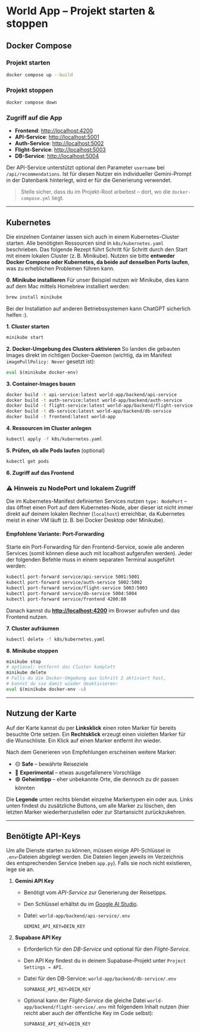 # World App – Projekt starten & stoppen

## Docker Compose

### Projekt starten

```bash
docker compose up --build
```

### Projekt stoppen

```bash
docker compose down
```

### Zugriff auf die App

* **Frontend**: [http://localhost:4200](http://localhost:4200)
* **API-Service**: [http://localhost:5001](http://localhost:5001)
* **Auth-Service**: [http://localhost:5002](http://localhost:5002)
* **Flight-Service**: [http://localhost:5003](http://localhost:5003)
* **DB-Service**: [http://localhost:5004](http://localhost:5004)

Der API-Service unterstützt optional den Parameter `username` bei
`/api/recommendations`. Ist für diesen Nutzer ein individueller Gemini-Prompt in
der Datenbank hinterlegt, wird er für die Generierung verwendet.

> Stelle sicher, dass du im Projekt-Root arbeitest – dort, wo die `docker-compose.yml` liegt.

---

## Kubernetes

Die einzelnen Container lassen sich auch in einem Kubernetes-Cluster starten. Alle benötigten Ressourcen sind in `k8s/kubernetes.yaml` beschrieben. Das folgende Rezept führt Schritt für Schritt durch den Start mit einem lokalen Cluster (z. B. Minikube). Nutzen sie bitte **entweder Docker Compose oder Kubernetes, da beide auf denselben Ports laufen**, was zu erheblichen Problemen führen kann.

**0. Minikube installieren**
Für unser Beispiel nutzen wir Minikube, dies kann auf dem Mac mittels Homebrew installiert werden:

```bash
brew install minikube
```

Bei der Installation auf anderen Betriebssystemen kann ChatGPT sicherlich helfen :).

**1. Cluster starten**

```bash
minikube start
```

**2. Docker-Umgebung des Clusters aktivieren**
So landen die gebauten Images direkt im richtigen Docker-Daemon (wichtig, da im Manifest `imagePullPolicy: Never` gesetzt ist):

```bash
eval $(minikube docker-env)
```

**3. Container-Images bauen**

```bash
docker build -t api-service:latest world-app/backend/api-service
docker build -t auth-service:latest world-app/backend/auth-service
docker build -t flight-service:latest world-app/backend/flight-service
docker build -t db-service:latest world-app/backend/db-service
docker build -t frontend:latest world-app
```

**4. Ressourcen im Cluster anlegen**

```bash
kubectl apply -f k8s/kubernetes.yaml
```

**5. Prüfen, ob alle Pods laufen** (optional)

```bash
kubectl get pods
```

**6. Zugriff auf das Frontend**

### ⚠️ Hinweis zu NodePort und lokalem Zugriff

Die im Kubernetes-Manifest definierten Services nutzen `type: NodePort` – das öffnet einen Port auf dem Kubernetes-Node, aber dieser ist nicht immer direkt auf deinem lokalen Rechner (`localhost`) erreichbar, da Kubernetes meist in einer VM läuft (z. B. bei Docker Desktop oder Minikube).

#### **Empfohlene Variante: Port-Forwarding**

Starte ein Port-Forwarding für den Frontend-Service, sowie alle anderen Services (somit können diese auch mit localhost aufgerufen werden). Jeder der folgenden Befehle muss in einem separaten Terminal ausgeführt werden:

```bash
kubectl port-forward service/api-service 5001:5001
kubectl port-forward service/auth-service 5002:5002
kubectl port-forward service/flight-service 5003:5003
kubectl port-forward service/db-service 5004:5004
kubectl port-forward service/frontend 4200:80
```

Danach kannst du **[http://localhost:4200](http://localhost:4200)** im Browser aufrufen und das Frontend nutzen.



**7. Cluster aufräumen**

```bash
kubectl delete -f k8s/kubernetes.yaml
```

**8. Minikube stoppen**

```bash
minikube stop
# optional: entfernt das Cluster komplett
minikube delete
# Falls du die Docker-Umgebung aus Schritt 2 aktiviert hast,
# kannst du sie damit wieder deaktivieren:
eval $(minikube docker-env -u)
```


---

## Nutzung der Karte

Auf der Karte kannst du per **Linksklick** einen roten Marker für bereits besuchte Orte setzen. Ein **Rechtsklick** erzeugt einen violetten Marker für die Wunschliste. Ein Klick auf einen Marker entfernt ihn wieder.

Nach dem Generieren von Empfehlungen erscheinen weitere Marker:

* 🟡 **Safe** – bewährte Reiseziele
* 🔵 **Experimental** – etwas ausgefallenere Vorschläge
* 🟢 **Geheimtipp** – eher unbekannte Orte, die dennoch zu dir passen könnten

Die **Legende** unten rechts blendet einzelne Markertypen ein oder aus.
Links unten findest du zusätzliche Buttons, um alle Marker zu löschen, den letzten Marker wiederherzustellen oder zur Startansicht zurückzukehren.

---

## Benötigte API-Keys

Um alle Dienste starten zu können, müssen einige API-Schlüssel in `.env`‑Dateien abgelegt werden. Die Dateien liegen jeweils im Verzeichnis des entsprechenden Service (neben `app.py`). Falls sie noch nicht existieren, lege sie an.

1. **Gemini API Key**

   * Benötigt vom *API-Service* zur Generierung der Reisetipps.
   * Den Schlüssel erhältst du im [Google AI Studio](https://aistudio.google.com/app/apikey).
   * Datei: `world-app/backend/api-service/.env`

     ```
     GEMINI_API_KEY=DEIN_KEY
     ```

2. **Supabase API Key**

   * Erforderlich für den *DB-Service* und optional für den *Flight-Service*.
   * Den API Key findest du in deinem Supabase-Projekt unter `Project Settings → API`.
   * Datei für den DB-Service: `world-app/backend/db-service/.env`

     ```
     SUPABASE_API_KEY=DEIN_KEY
     ```
   * Optional kann der *Flight-Service* die gleiche Datei `world-app/backend/flight-service/.env` mit folgendem Inhalt nutzen (hier reicht aber auch der öffentliche Key im Code selbst):

     ```
     SUPABASE_API_KEY=DEIN_KEY
     ```

